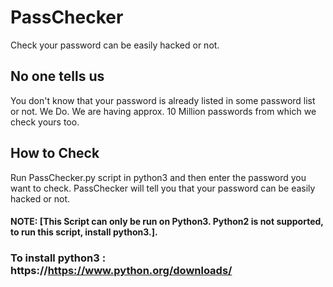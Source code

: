 # PassChecker
Check your password can be easily hacked or not.

## No one tells us
You don't know that your password is already listed in some password list or not. We Do.
We are having approx. 10 Million passwords from which we check yours too.

## How to Check
Run PassChecker.py script in python3 and then enter the password you want to check. 
PassChecker will tell you that your password can be easily hacked or not.

<h4>NOTE: [This Script can only be run on Python3. Python2 is not supported, to run this script, install python3.].</h4>

### To install python3 : https://https://www.python.org/downloads/
